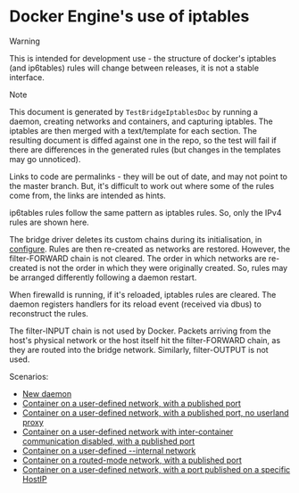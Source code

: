 # Docker Engine's use of iptables

> [!WARNING]
> This is intended for development use - the structure of docker's iptables
> (and ip6tables) rules will change between releases, it is not a stable
> interface.

> [!NOTE]
> This document is generated by `TestBridgeIptablesDoc` by running a
> daemon, creating networks and containers, and capturing iptables.
> The iptables are then merged with a text/template for each section.
> The resulting document is diffed against one in the repo, so the
> test will fail if there are differences in the generated rules (but
> changes in the templates may go unnoticed).
>
> Links to code are permalinks - they will be out of date, and may not
> point to the master branch. But, it's difficult to work out where
> some of the rules come from, the links are intended as hints.

ip6tables rules follow the same pattern as iptables rules. So, only the
IPv4 rules are shown here.

The bridge driver deletes its custom chains during its initialisation, in
[configure][100]. Rules are then re-created as networks are restored. However,
the filter-FORWARD chain is not cleared. The order in which networks are
re-created is not the order in which they were originally created. So,
rules may be arranged differently following a daemon restart.

When firewalld is running, if it's reloaded, iptables rules are cleared.
The daemon registers handlers for its reload event (received via dbus)
to reconstruct the rules.

The filter-INPUT chain is not used by Docker. Packets arriving from the host's
physical network or the host itself hit the filter-FORWARD chain, as they are
routed into the bridge network. Similarly, filter-OUTPUT is not used.

[100]: https://github.com/moby/moby/blob/fe09cab7fe04c3911417061f7c7ef60a8acc6bf3/libnetwork/drivers/bridge/bridge_linux.go#L508

Scenarios:

  - [New daemon](generated/new-daemon.md)
  - [Container on a user-defined network, with a published port](generated/usernet-portmap.md)
  - [Container on a user-defined network, with a published port, no userland proxy](generated/usernet-portmap-noproxy.md)
  - [Container on a user-defined network with inter-container communication disabled, with a published port](generated/usernet-portmap-noicc.md)
  - [Container on a user-defined --internal network](generated/usernet-internal.md)
  - [Container on a routed-mode network, with a published port](generated/usernet-portmap-routed.md)
  - [Container on a user-defined network, with a port published on a specific HostIP](generated/usernet-portmap-hostip.md)
